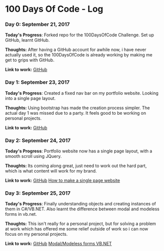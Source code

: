 # 100 Days Of Code - Log

### Day 0: September 21, 2017

**Today's Progress**: Forked repo for the 100DaysOfCode Challenge. Set up GitHub, learnt GitHub.

**Thoughts:** After having a GitHub account for awhile now, i have never actually used it, so the 100DaysOfCode is already working by making me get to grips with GitHub.

**Link to work:** [GitHub](http://github.com/piknmix/100-days-of-code/)

### Day 1: September 23, 2017

**Today's Progress**: Created a fixed nav bar on my portfolio website. Looking into a single page layout.

**Thoughts:** Using bootstrap has made the creation process simpler. The actual day 1 was missed due to a party. It feels good to be working on personal projects.

**Link to work:** [GitHub](http://github.com/piknmix/100-days-of-code/)

### Day 2: September 24, 2017

**Today's Progress**: Portfolio website now has a single page layout, with a smooth scroll using JQuery.

**Thoughts:** Its coming along great, just need to work out the hard part, which is what content will work for my brand.

**Link to work:** [GitHub](http://github.com/piknmix/100-days-of-code/)
[How to make a single page website](https://codeplanet.io/how-to-make-a-single-page-website/)

### Day 3: September 25, 2017

**Today's Progress**: Finally understanding objects and creating instances of them in C#/VB.NET. Also learnt the difference between modal and modeless forms in vb.net.

**Thoughts:** This isn't really for a personal project, but for solving a problem at work which has offered me some relief outside of work so i can now focus on my personal projects.

**Link to work:** [GitHub](http://github.com/piknmix/100-days-of-code/)
[Modal/Modeless forms VB.NET](https://www.youtube.com/watch?v=-byN_SSiX70)

